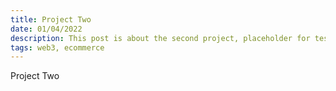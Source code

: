 ```yaml
---
title: Project Two
date: 01/04/2022
description: This post is about the second project, placeholder for testing.
tags: web3, ecommerce
---
```


Project Two
